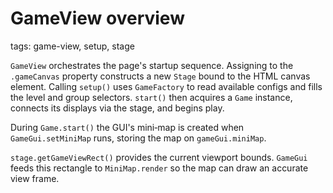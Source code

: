 # GameView overview

tags: game-view, setup, stage

`GameView` orchestrates the page's startup sequence. Assigning to the `.gameCanvas` property constructs a new `Stage` bound to the HTML canvas element. Calling `setup()` uses `GameFactory` to read available configs and fills the level and group selectors. `start()` then acquires a `Game` instance, connects its displays via the stage, and begins play.

During `Game.start()` the GUI's mini‑map is created when `GameGui.setMiniMap` runs, storing the map on `gameGui.miniMap`.

`stage.getGameViewRect()` provides the current viewport bounds. `GameGui` feeds
this rectangle to `MiniMap.render` so the map can draw an accurate view frame.
